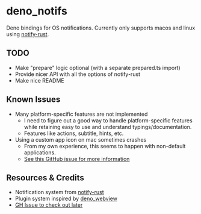 # deno_notifs

Deno bindings for OS notifications. Currently only supports macos and linux using [notify-rust](https://github.com/hoodie/notify-rust).

## TODO

- Make "prepare" logic optional (with a separate prepared.ts import)
- Provide nicer API with all the options of notify-rust
- Make nice README

## Known Issues

- Many platform-specific features are not implemented
  - I need to figure out a good way to handle platform-specific features while retaining easy to use and understand typings/documentation.
  - Features like actions, subtitle, hints, etc.
- Using a custom app icon on mac sometimes crashes
  - From my own experience, this seems to happen with non-default applications.
  - [See this GitHub issue for more information](https://github.com/h4llow3En/mac-notification-sys/issues/8)

## Resources & Credits

- Notification system from [notify-rust](https://github.com/hoodie/notify-rust)
- Plugin system inspired by [deno_webview](https://github.com/eliassjogreen/deno_webview)
- [GH Issue to check out later](https://github.com/denoland/deno/issues/4222)
